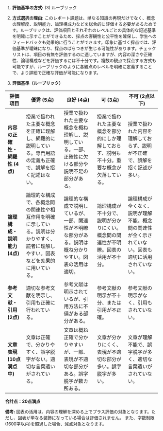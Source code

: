 1. **評価基準の方式:** (3) ルーブリック

2. **方式選択の理由:**  このレポート課題は、単なる知識の再現だけでなく、概念の理解度、説明能力、論理構成力などを総合的に評価する必要があるためです。ルーブリックは、評価項目とそれぞれのレベルごとの具体的な記述基準を明確に示すことができるため、採点の客観性と公平性を確保し、学生へのフィードバックも効果的に行うことができます。印象に基づく採点では、評価基準が曖昧になり、採点のばらつきが生じる可能性があります。チェックリストは、項目の有無を評価するのに適していますが、内容の深さや正確性、論理構成などを評価するには不十分です。複数の観点で採点する方式も可能ですが、ルーブリックのように各観点のレベルを明確に定義することで、より詳細で正確な評価が可能になります。


3. **評価基準（ルーブリック）**

| 評価項目 | 優秀 (5点) | 良好 (4点) | 可 (3点) | 不可 (2点以下) |
|---|---|---|---|---|
| **内容の正確性・網羅性 (4点)** | 授業で扱われた主要な概念を正確に理解し、網羅的に説明している。専門用語の定義も正確で、誤解を招く記述はない。 | 授業で扱われた主要な概念を概ね理解し、説明している。一部、正確性に欠ける部分や説明不足の部分がある。 | 授業で扱われた主要な概念を部分的にしか理解しておらず、説明も不十分。重要な概念が欠落している。 | 授業で扱われた内容を理解しておらず、説明が不正確で、誤解を招く記述が多い。 |
| **論理構成・説明能力 (4点)** | 論理的な構成で、各概念間の関連性や相互作用を明確に示している。説明は分かりやすく、読者に理解しやすい。図表などを効果的に用いている。 | 論理的な構成で説明しているが、一部、関連性が不明瞭な部分がある。説明は概ね分かりやすい。図表の活用は適切。 | 論理構成が不十分で、説明が分かりにくい。概念間の関連性が不明瞭。図表の活用が不十分。 | 論理構成が全くなく、説明が理解不能。概念間の関連性が全く示されていない。図表も適切に活用されていない。 |
| **参考文献・引用 (2点)** | 適切な参考文献を明示し、引用も正確に行われている。 | 参考文献は明示されているが、引用方法に不備がある部分がある。 | 参考文献の明示が不十分、または引用が不正確。 | 参考文献の明示がなく、引用もされていない。 |
| **文章表現 (10点満点中)** | 文章は正確で、分かりやすく、誤字脱字がない。適切な言葉遣いがされている。 | 文章は概ね正確で分かりやすいが、一部、表現が不適切な部分がある。誤字脱字が数カ所ある。 | 文章が分かりにくく、表現が不適切な部分が多い。誤字脱字が多い。 | 文章が理解不能で、誤字脱字が多く、適切な言葉遣いがされていない。 |


**合計点：20点満点**

**備考:**  図表の活用は、内容の理解を深める上でプラス評価の対象となります。ただし、図表が単なる装飾になっている場合は評価されません。  また、字数制限(1600字以内)を超過した場合、減点対象となります。
